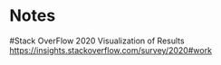# Notes 

#Stack OverFlow 2020 Visualization of Results 
https://insights.stackoverflow.com/survey/2020#work
